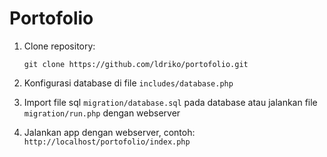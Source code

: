 # Portofolio

1. Clone repository:

    ```
    git clone https://github.com/ldriko/portofolio.git
    ```
2. Konfigurasi database di file `includes/database.php`

3. Import file sql `migration/database.sql` pada database atau jalankan file 
   `migration/run.php` dengan webserver
   
4. Jalankan app dengan webserver, contoh: `http://localhost/portofolio/index.php`